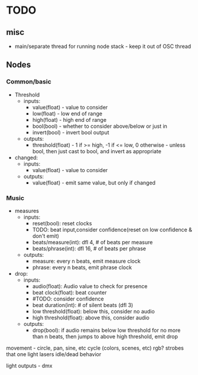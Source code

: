 # TODO

## misc

  * main/separate thread for running node stack - keep it out of OSC thread

## Nodes

### Common/basic

* Threshold
    - inputs:
        + value(float) - value to consider
        + low(float) - low end of range
        + high(float) - high end of range
        + bool(bool) - whether to consider above/below or just in
        + invert(bool) - invert bool output
    - outputs:
        + threshold(float) - 1 if >= high, -1 if <= low, 0 otherwise - unless bool, then just cast to bool, and invert as appropriate
* changed:
    - inputs:
        + value(float) - value to consider
    - outputs:
        + value(float) - emit same value, but only if changed

### Music

* measures
    - inputs:
        + reset(bool): reset clocks
        + TODO: beat input,consider confidence(reset on low confidence & don't emit)
        + beats/measure(int): dfl 4, # of beats per measure
        + beats/phrase(int): dfl 16, # of beats per phrase
    - outputs:
        + measure: every n beats, emit measure clock
        + phrase: every n beats, emit phrase clock
* drop:
    - inputs:
        + audio(float): Audio value to check for presence
        + beat clock(float): beat counter
        + #TODO: consider confidence
        + beat duration(int): # of silent beats (dfl 3)
        + low threshold(float): below this, consider no audio
        + high threshold(float): above this, consider audio
    - outputs:
        + drop(bool): if audio remains below low threshold for no more than n beats, then jumps to above high threshold, emit drop

movement - circle, pan, sine, etc
cycle (colors, scenes, etc)
rgb?
strobes
that one light
lasers
idle/dead behavior

light outputs - dmx